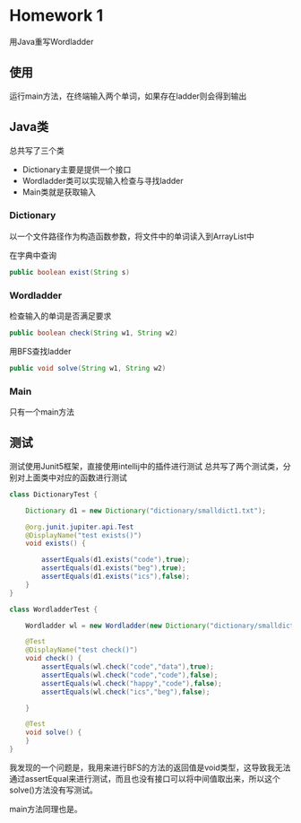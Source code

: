 # Homework 1
用Java重写Wordladder

## 使用
运行main方法，在终端输入两个单词，如果存在ladder则会得到输出

## Java类
总共写了三个类
* Dictionary主要是提供一个接口
* Wordladder类可以实现输入检查与寻找ladder
* Main类就是获取输入

### Dictionary
以一个文件路径作为构造函数参数，将文件中的单词读入到ArrayList中

在字典中查询
```java
public boolean exist(String s)
```

### Wordladder
检查输入的单词是否满足要求
```java
public boolean check(String w1, String w2)
```

用BFS查找ladder
```java
public void solve(String w1, String w2)
```

### Main
只有一个main方法

## 测试
测试使用Junit5框架，直接使用intellij中的插件进行测试
总共写了两个测试类，分别对上面类中对应的函数进行测试

```java
class DictionaryTest {

    Dictionary d1 = new Dictionary("dictionary/smalldict1.txt");

    @org.junit.jupiter.api.Test
    @DisplayName("test exists()")
    void exists() {

        assertEquals(d1.exists("code"),true);
        assertEquals(d1.exists("beg"),true);
        assertEquals(d1.exists("ics"),false);
    }
}
```

```java
class WordladderTest {

    Wordladder wl = new Wordladder(new Dictionary("dictionary/smalldict1.txt"));

    @Test
    @DisplayName("test check()")
    void check() {
        assertEquals(wl.check("code","data"),true);
        assertEquals(wl.check("code","code"),false);
        assertEquals(wl.check("happy","code"),false);
        assertEquals(wl.check("ics","beg"),false);

    }

    @Test
    void solve() {
    }
}
```
我发现的一个问题是，我用来进行BFS的方法的返回值是void类型，这导致我无法通过assertEqual来进行测试，而且也没有接口可以将中间值取出来，所以这个solve()方法没有写测试。

main方法同理也是。